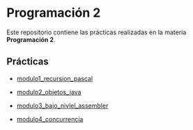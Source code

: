 # Programación 2

Este repositorio contiene las prácticas realizadas en la materia **Programación 2**.

## Prácticas

- [modulo1_recursion_pascal](modulo1_recursion_pascal/)

- [modulo2_objetos_java](modulo2_objetos_java/)

- [modulo3_bajo_nivlel_assembler](modulo3_bajo_nivlel_assembler/)

- [modulo4_concurrencia](modulo4_concurrencia/)
